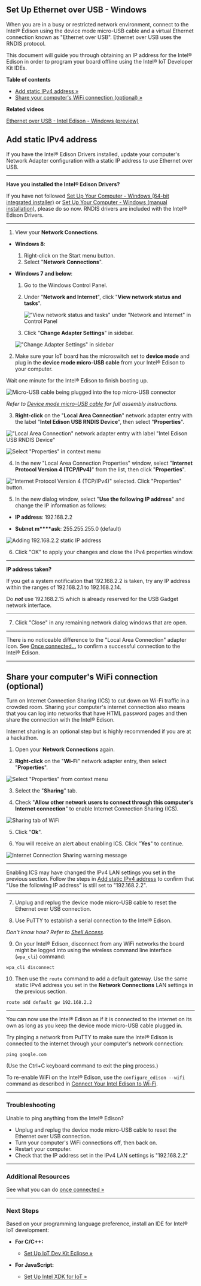 ## Set Up Ethernet over USB - Windows

When you are in a busy or restricted network environment, connect to the Intel® Edison using the device mode micro-USB cable and a virtual Ethernet connection known as "Ethernet over USB". Ethernet over USB uses the RNDIS protocol.

This document will guide you through obtaining an IP address for the Intel® Edison in order to program your board offline using the Intel® IoT Developer Kit IDEs.


**Table of contents**

* [Add static IPv4 address »](#add-static-ipv4-address)
* [Share your computer's WiFi connection (optional) »](#share-your-computers-wifi-connection-optional)


**Related videos**

[Ethernet over USB - Intel Edison - Windows (preview)](https://drive.google.com/open?id=0B2ywC78pxngCUWJxZXJiYngycU0&authuser=0)


## Add static IPv4 address

If you have the Intel® Edison Drivers installed, update your computer's Network Adapter configuration with a static IP address to use Ethernet over USB.

---

**Have you installed the Intel® Edison Drivers?**

If you have not followed [Set Up Your Computer - Windows (64-bit integrated installer)](/computer_setup/windows/64bit_integrated_installer.md) or [Set Up Your Computer - Windows (manual installation)](/computer_setup/windows/manual_installation.md), please do so now. RNDIS drivers are included with the Intel® Edison Drivers.

---

1. View your **Network Connections**.

  * **Windows 8**: 
    1. Right-click on the Start menu button.
    2. Select "**Network Connections**".

  * **Windows 7 and below**: 
    1. Go to the Windows Control Panel. 
    2. Under "**Network and Internet**", click "**View network status and tasks**".

       !["View network status and tasks" under "Network and Internet" in Control Panel](images/control_panel-view_network_status_and_tasks.png)

    3. Click "**Change Adapter Settings**" in sidebar.

      !["Change Adapter Settings" in sidebar](images/control_panel-chanage_adpater_settings.png)

2. Make sure your IoT board has the microswitch set to **device mode** and plug in the **device mode micro-USB cable** from your Intel® Edison to your computer. 

  Wait one minute for the Intel® Edison to finish booting up.

  ![Micro-USB cable being plugged into the top micro-USB connector](/assembly/arduino_expansion_board/images/device_mode-usb_cable-before_after.png)

  _Refer to [Device mode micro-USB cable](/assembly/arduino_expansion_board/details-device_mode_cable.md) for full assembly instructions._

3. **Right-click** on the "**Local Area Connection**" network adapter entry with the label "**Intel Edison USB RNDIS Device**", then select "**Properties**".

  !["Local Area Connection" network adapter entry with label "Intel Edison USB RNDIS Device"](images/control_panel-lan_adapter.png)

  ![Select "Properties" in context menu](images/control_panel-context_menu-properties.png)

4. In the new "Local Area Connection Properties" window, select "**Internet Protocol Version 4 (TCP/IPv4)**" from the list, then click "**Properties**".

  !["Internet Protocol Version 4 (TCP/IPv4)" selected. Click "Properties" button.](images/lan_properties-ipv4-properties_button.png)

5. In the new dialog window, select "**Use the following IP address**" and change the IP information as follows:

  * **IP address**: 192.168.2.2

  * **Subnet m****ask**: 255.255.255.0 (default)

  ![Adding 192.168.2.2 static IP address](images/ipv4_properties-add_static_ip.png)

6. Click "OK" to apply your changes and close the IPv4 properties window. 

  ---

  **IP address taken?**

  If you get a system notification that 192.168.2.2 is taken, try any IP address within the ranges of 192.168.2.1 to 192.168.2.14. 

  Do ***not*** use 192.168.2.15 which is already reserved for the USB Gadget network interface.

  ---

7. Click "Close" in any remaining network dialog windows that are open.

---

There is no noticeable difference to the "Local Area Connection" adapter icon. See [Once connected...](/connectivity/ethernet_over_usb/shared/once_connected.md) to confirm a successful connection to the Intel® Edison.

---

## Share your computer's WiFi connection (optional)

Turn on Internet Connection Sharing (ICS) to cut down on Wi-Fi traffic in a crowded room. Sharing your computer's internet connection also means that you can log into networks that have HTML password pages and then share the connection with the Intel® Edison.

Internet sharing is an optional step but is highly recommended if you are at a hackathon.

1. Open your **Network Connections** again.

2. **Right-click** on the "**Wi-Fi**" network adapter entry, then select "**Properties**".

  ![Select "Properties" from context menu](images/control_panel-wifi_adapter-properties.png)

3. Select the "**Sharing**" tab. 

4. Check "**Allow other network users to connect through this computer’s Internet connection**" to enable Internet Connection Sharing (ICS).

  ![Sharing tab of WiFi](images/wifi_properties-sharing_tab.png)

5. Click "**Ok**". 

6. You will receive an alert about enabling ICS. Click "**Yes**" to continue.

  ![Internet Connection Sharing warning message](images/ics-warning_message.png)

---

Enabling ICS may have changed the IPv4 LAN settings you set in the previous section. Follow the steps in [Add static IPv4 address](#add-static-ipv4-address) to confirm that "Use the following IP address" is still set to "192.168.2.2".

---

7. Unplug and replug the device mode micro-USB cable to reset the Ethernet over USB connection.

8. Use PuTTY to establish a serial connection to the Intel® Edison.
  
  _Don't know how? Refer to [Shell Access](/shell_access/windows/serial_connection.md)._

9. On your Intel® Edison, disconnect from any WiFi networks the board might be logged into using the wireless command line interface (`wpa_cli`) command:

  ```
  wpa_cli disconnect
  ```

10. Then use the `route` command to add a default gateway. Use the same static IPv4 address you set in the **Network Connections** LAN settings in the previous section.

  ```
  route add default gw 192.168.2.2
  ```
  
---

You can now use the Intel® Edison as if it is connected to the internet on its own as long as you keep the device mode micro-USB cable plugged in.

Try pinging a network from PuTTY to make sure the Intel® Edison is connected to the internet through your computer's network connection:

```
ping google.com
```

(Use the Ctrl+C keyboard command to exit the ping process.)

To re-enable WiFi on the Intel® Edison, use the `configure_edison --wifi` command as described in [Connect Your Intel Edison to Wi-Fi](/connectivity/wifi/connect.md).

---

### Troubleshooting 

Unable to ping anything from the Intel® Edison?

* Unplug and replug the device mode micro-USB cable to reset the Ethernet over USB connection.
* Turn your computer's WiFi connections off, then back on.
* Restart your computer.
* Check that the IP address set in the IPv4 LAN settings is "192.168.2.2"

---

### Additional Resources

See what you can do [once connected »](/connectivity/ethernet_over_usb/shared/once_connected.md)

---

### Next Steps

Based on your programming language preference, install an IDE for Intel® IoT development:

* **For C/C++:**
  * [Set Up IoT Dev Kit Eclipse »](/ide_setup-eclipse/setup.md)

* **For JavaScript:**
  * [Set Up Intel XDK for IoT »](/ide_setup-xdk/setup.md)


